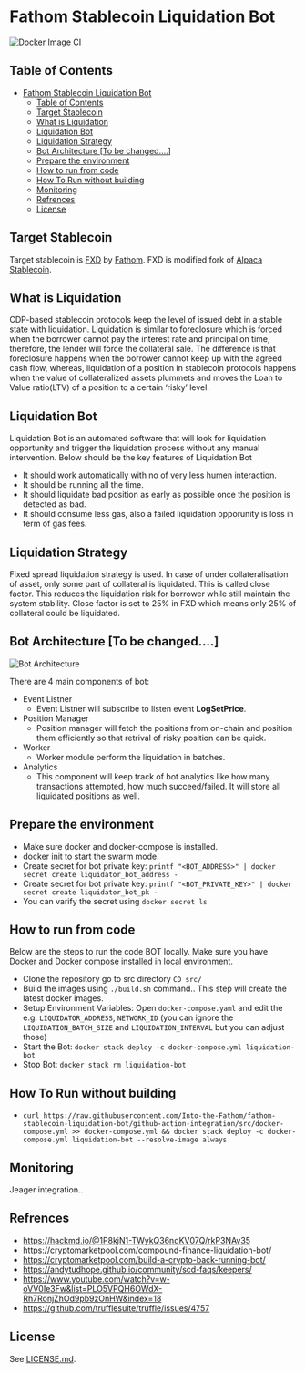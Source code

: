 # Fathom Stablecoin Liquidation Bot

[![Docker Image CI](https://github.com/Into-the-Fathom/fathom-stablecoin-liquidation-bot/actions/workflows/build-and-deploy.yml/badge.svg?branch=github-action-integration)](https://github.com/Into-the-Fathom/fathom-stablecoin-liquidation-bot/actions/workflows/build-and-deploy.yml)

## Table of Contents

- [Fathom Stablecoin Liquidation Bot](#fathom-stablecoin-liquidation-bot)
  - [Table of Contents](#table-of-contents)
  - [Target Stablecoin](#target-stablecoin)
  - [What is Liquidation](#what-is-liquidation)
  - [Liquidation Bot](#liquidation-bot)
  - [Liquidation Strategy](#liquidation-strategy)
  - [Bot Architecture \[To be changed....\]](#bot-architecture-to-be-changed)
  - [Prepare the environment](#prepare-the-environment)
  - [How to run from code](#how-to-run-from-code)
  - [How To Run without building](#how-to-run-without-building)
  - [Monitoring](#monitoring)
  - [Refrences](#refrences)
  - [License](#license)

## Target Stablecoin

Target stablecoin is [FXD](https://github.com/Into-the-Fathom/fathom-stablecoin-smart-contracts) by [Fathom](fathom.fi).
FXD is modified fork of [Alpaca Stablecoin](https://github.com/alpaca-finance/alpaca-stablecoin).

## What is Liquidation
CDP-based stablecoin protocols keep the level of issued debt in a stable state with liquidation. Liquidation is similar to foreclosure which is forced when the borrower cannot pay the interest rate and principal on time, therefore, the lender will force the collateral sale. The difference is that foreclosure happens when the borrower cannot keep up with the agreed cash flow, whereas, liquidation of a position in stablecoin protocols happens when the value of collateralized assets plummets and moves the Loan to Value ratio(LTV) of a position to a certain ‘risky’ level.

## Liquidation Bot
Liquidation Bot is an automated software that will look for liquidation opportunity and trigger the liquidation process without any manual intervention. Below should be the key features of Liquidation Bot
- It should work automatically with no of very less humen interaction.
- It should be running all the time.
- It should liquidate bad position as early as possible once the position is detected as bad.
- It should consume less gas, also a failed liquidation opporunity is loss in term of gas fees.

## Liquidation Strategy
Fixed spread liquidation strategy is used. In case of under collateralisation of asset, only some part of collateral is liquidated. This is called close factor. This reduces the liquidation risk for borrower while still maintain the system stability. Close factor is set to 25% in FXD which means only 25% of collateral could be liquidated.

## Bot Architecture [To be changed....]
![Bot Architecture](./liquidation-bot/design-docs/liquidation_bot_v1.0.jpg?raw=true "Liquidator Bot")

There are 4 main components of bot:
- Event Listner
    - Event Listner will subscribe to listen event **LogSetPrice**. 
- Position Manager
    - Position manager will fetch the positions from on-chain and position them efficiently so that retrival of risky position can be quick. 
- Worker
  - Worker module perform the liquidation in batches.  
- Analytics
  - This component will keep track of bot analytics like how many transactions attempted, how much succeed/failed. It will store all liquidated positions as well.

## Prepare the environment
- Make sure docker and docker-compose is installed.
- docker init to start the swarm mode.
- Create secret for bot private key: `printf "<BOT_ADDRESS>" | docker secret create liquidator_bot_address -`
- Create secret for bot private key: `printf "<BOT_PRIVATE_KEY>" | docker secret create liquidator_bot_pk -`
- You can varify the secret using `docker secret ls` 

## How to run from code
Below are the steps to run the code BOT locally. Make sure you have Docker and Docker compose installed in local environment.
- Clone the repository go to src directory `CD src/`
- Build the images using `./build.sh` command.. This step will create the latest docker images.
- Setup Environment Variables: Open `docker-compose.yaml` and edit the e.g. `LIQUIDATOR_ADDRESS`, `NETWORK_ID` (you can ignore the `LIQUIDATION_BATCH_SIZE` and `LIQUIDATION_INTERVAL` but you can adjust those) 
- Start the Bot: `docker stack deploy -c docker-compose.yml liquidation-bot`
- Stop Bot: `docker stack rm liquidation-bot`


## How To Run without building

- `curl https://raw.githubusercontent.com/Into-the-Fathom/fathom-stablecoin-liquidation-bot/github-action-integration/src/docker-compose.yml >> docker-compose.yml && docker stack deploy -c docker-compose.yml liquidation-bot --resolve-image always`

## Monitoring
  Jeager integration..

## Refrences
 - https://hackmd.io/@1P8kjN1-TWykQ36ndKV07Q/rkP3NAv35
 - https://cryptomarketpool.com/compound-finance-liquidation-bot/
 - https://cryptomarketpool.com/build-a-crypto-back-running-bot/
 - https://andytudhope.github.io/community/scd-faqs/keepers/
 - https://www.youtube.com/watch?v=w-oVV0Ie3Fw&list=PLO5VPQH6OWdX-Rh7RonjZhOd9pb9zOnHW&index=18
 - https://github.com/trufflesuite/truffle/issues/4757

## License

See [LICENSE.md](./LICENSE.md).
